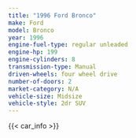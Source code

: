 ```yaml
---
title: "1996 Ford Bronco"
make: Ford
model: Bronco
year: 1996
engine-fuel-type: regular unleaded
engine-hp: 199
engine-cylinders: 8
transmission-type: Manual
driven-wheels: four wheel drive
number-of-doors: 2
market-category: N/A
vehicle-size: Midsize
vehicle-style: 2dr SUV
---
```


{{< car_info >}}
